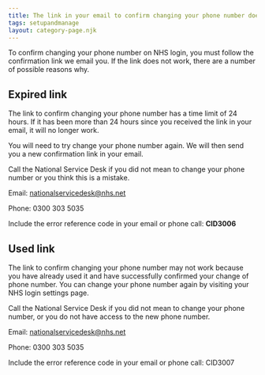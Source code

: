 ```yaml
---
title: The link in your email to confirm changing your phone number does not work
tags: setupandmanage
layout: category-page.njk
---
```

To confirm changing your phone number on NHS login, you must follow the confirmation link we email you. If the link does not work, there are a number of possible reasons why.

## Expired link
The link to confirm changing your phone number has a time limit of 24 hours. If it has been more than 24 hours since you received the link in your email, it will no longer work.

You will need to try change your phone number again. We will then send you a new confirmation link in your email.

Call the National Service Desk if you did not mean to change your phone number or you think this is a mistake.

Email: nationalservicedesk@nhs.net

Phone: 0300 303 5035

Include the error reference code in your email or phone call: **CID3006**

## Used link
The link to confirm changing your phone number may not work because you have already used it and have successfully confirmed your change of phone number. You can change your phone number again by visiting your NHS login settings page.

Call the National Service Desk if you did not mean to change your phone number, or you do not have access to the new phone number.

Email: nationalservicedesk@nhs.net

Phone: 0300 303 5035

Include the error reference code in your email or phone call: CID3007

